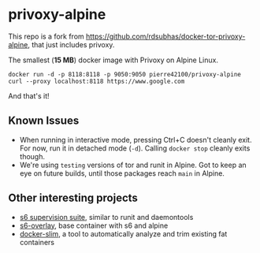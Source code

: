 # privoxy-alpine

This repo is a fork from https://github.com/rdsubhas/docker-tor-privoxy-alpine, that just includes privoxy.

The smallest (**15 MB**) docker image with Privoxy on Alpine Linux.

```
docker run -d -p 8118:8118 -p 9050:9050 pierre42100/privoxy-alpine
curl --proxy localhost:8118 https://www.google.com
```

And that's it!

## Known Issues

* When running in interactive mode, pressing Ctrl+C doesn't cleanly exit. For now, run it in detached mode (`-d`). Calling `docker stop` cleanly exits though.
* We're using `testing` versions of tor and runit in Alpine. Got to keep an eye on future builds, until those packages reach `main` in Alpine.

## Other interesting projects

* [s6 supervision suite](http://skarnet.org/software/s6/index.html), similar to runit and daemontools
* [s6-overlay](https://github.com/just-containers/s6-overlay), base container with s6 and alpine
* [docker-slim](https://github.com/cloudimmunity/docker-slim), a tool to automatically analyze and trim existing fat containers
